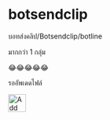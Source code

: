 # botsendclip
บอทส่งคลิป/Botsendclip/botline

มากกว่า 1 กลุ่ม 

😂😂😂😂😂

รออัพเดดไฟล์

<a href="https://line.me/R/ti/p/~thirdz11"><img height="36" border="0" alt="Add Friend" src="https://scdn.line-apps.com/n/line_add_friends/btn/en.png"></a>
